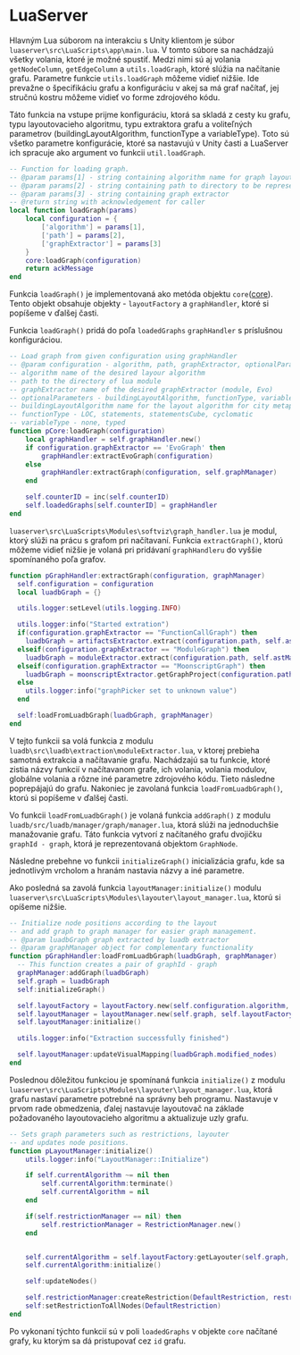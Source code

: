 # LuaServer

Hlavným Lua súborom na interakciu s Unity klientom je súbor `luaserver\src\LuaScripts\app\main.lua`. V tomto súbore sa nachádzajú všetky volania, ktoré je možné spustiť. Medzi nimi sú aj volania `getNodeColumn`, `getEdgeColumn` a `utils.loadGraph`, ktoré slúžia na načítanie grafu. Parametre funkcie `utils.loadGraph` môžeme vidieť nižšie. Ide prevažne o špecifikáciu grafu a konfiguráciu v akej sa má graf načítať, jej stručnú kostru môžeme vidieť vo forme zdrojového kódu.

Táto funkcia na vstupe prijme konfiguráciu, ktorá sa skladá z cesty ku grafu, typu layoutovacieho algoritmu, typu extraktora grafu a voliteľných parametrov (buildingLayoutAlgorithm, functionType a variableType). Toto sú všetko parametre konfigurácie, ktoré sa nastavujú v Unity časti a LuaServer ich spracuje ako argument vo funkcii `util.loadGraph`.

```lua
-- Function for loading graph.
-- @param params[1] - string containing algorithm name for graph layouting
-- @param params[2] - string containing path to directory to be represented as graph
-- @param params[3] - string containing graph extractor
-- @return string with acknowledgement for caller
local function loadGraph(params)
    local configuration = {
        ['algorithm'] = params[1],
        ['path'] = params[2],
        ['graphExtractor'] = params[3]
    }
    core:loadGraph(configuration)
    return ackMessage
end
```

Funkcia `loadGraph()` je implementovaná ako metóda objektu `core`([core](../../architektura_systemu/moduly_systemu/luaserver.md#core)). Tento objekt obsahuje objekty - `layoutFactory` a `graphHandler`, ktoré si popíšeme v ďalšej časti.

Funkcia `loadGraph()` pridá do poľa `loadedGraphs` `graphHandler` s príslušnou konfiguráciou.

```lua
-- Load graph from given configuration using graphHandler
-- @param configuration - algorithm, path, graphExtractor, optionalParameters
-- algorithm name of the desired layour algorithm
-- path to the directory of lua module
-- graphExtractor name of the desired graphExtractor (module, Evo)
-- optionalParameters - buildingLayoutAlgorithm, functionType, variableType
-- buildingLayoutAlgorithm name for the layout algorithm for city metaphor
-- functionType - LOC, statements, statementsCube, cyclomatic
-- variableType - none, typed
function pCore:loadGraph(configuration)
    local graphHandler = self.graphHandler.new()
    if configuration.graphExtractor == 'EvoGraph' then
        graphHandler:extractEvoGraph(configuration)
    else
        graphHandler:extractGraph(configuration, self.graphManager)
    end

    self.counterID = inc(self.counterID)
    self.loadedGraphs[self.counterID] = graphHandler
end
```

`luaserver\src\LuaScripts\Modules\softviz\graph_handler.lua` je modul, ktorý slúži na prácu s grafom pri načítavaní. Funkcia `extractGraph()`, ktorú môžeme vidieť nižšie je volaná pri pridávaní `graphHandleru` do vyššie spomínaného poľa grafov.

```lua
function pGraphHandler:extractGraph(configuration, graphManager)
  self.configuration = configuration
  local luadbGraph = {}

  utils.logger:setLevel(utils.logging.INFO)

  utils.logger:info("Started extration")
  if(configuration.graphExtractor == "FunctionCallGraph") then
    luadbGraph = artifactsExtractor.extract(configuration.path, self.astMan)
  elseif(configuration.graphExtractor == "ModuleGraph") then
    luadbGraph = moduleExtractor.extract(configuration.path, self.astMan)
  elseif(configuration.graphExtractor == "MoonscriptGraph") then
    luadbGraph = moonscriptExtractor.getGraphProject(configuration.path, self.astMan)
  else
    utils.logger:info("graphPicker set to unknown value")
  end

  self:loadFromLuadbGraph(luadbGraph, graphManager)
end
```

V tejto funkcii sa volá funkcia z modulu `luadb\src\luadb\extraction\moduleExtractor.lua`, v ktorej prebieha samotná extrakcia a načítavanie grafu. Nachádzajú sa tu funkcie, ktoré zistia názvy funkcií v načítavanom grafe, ich volania, volania modulov, globálne volania a rôzne iné parametre zdrojového kódu. Tieto následne poprepájajú do grafu. Nakoniec je zavolaná funkcia `loadFromLuadbGraph()`, ktorú si popíšeme v ďalšej časti.


Vo funkcii `loadFromLuadbGraph()` je volaná funkcia `addGraph()` z modulu `luadb/src/luadb/manager/graph/manager.lua`, ktorá slúži na jednoduchšie manažovanie grafu. Táto funkcia vytvorí z načítaného grafu dvojičku `graphId - graph`, ktorá je reprezentovaná objektom `GraphNode`.

Následne prebehne vo funkcii `initializeGraph()` inicializácia grafu, kde sa jednotlivým vrcholom a hranám nastavia názvy a iné parametre.

Ako posledná sa zavolá funkcia `layoutManager:initialize()` modulu `luaserver\src\LuaScripts\Modules\layouter\layout_manager.lua`, ktorú si opíšeme nižšie.

```lua
-- Initialize node positions according to the layout
-- and add graph to graph manager for easier graph management.
-- @param luadbGraph graph extracted by luadb extractor
-- @param graphManager object for complementary functionality
function pGraphHandler:loadFromLuadbGraph(luadbGraph, graphManager)
  -- This function creates a pair of graphId - graph
  graphManager:addGraph(luadbGraph)
  self.graph = luadbGraph
  self:initializeGraph()

  self.layoutFactory = layoutFactory.new(self.configuration.algorithm, self.configuration.optionalParameters)
  self.layoutManager = layoutManager.new(self.graph, self.layoutFactory)
  self.layoutManager:initialize()

  utils.logger:info("Extraction successfully finished")

  self.layoutManager:updateVisualMapping(luadbGraph.modified_nodes)
end
```

Poslednou dôležitou funkciou je spomínaná funkcia `initialize()` z modulu `luaserver\src\LuaScripts\Modules\layouter\layout_manager.lua`, ktorá grafu nastaví parametre potrebné na správny beh programu. Nastavuje v prvom rade obmedzenia, ďalej nastavuje layoutovač na základe požadovaného layoutovacieho algoritmu a aktualizuje uzly grafu.

```lua
-- Sets graph parameters such as restrictions, layouter
-- and updates node positions.
function pLayoutManager:initialize()
    utils.logger:info("LayoutManager::Initialize")

    if self.currentAlgorithm ~= nil then
        self.currentAlgorithm:terminate()
        self.currentAlgorithm = nil
    end

    if(self.restrictionManager == nil) then
        self.restrictionManager = RestrictionManager.new()
    end


    self.currentAlgorithm = self.layoutFactory:getLayouter(self.graph, self.restrictionManager)
    self.currentAlgorithm:initialize()

    self:updateNodes()

    self.restrictionManager:createRestriction(DefaultRestriction, restrictions.Default())
    self:setRestrictionToAllNodes(DefaultRestriction)
end
```

Po vykonaní týchto funkcií sú v poli `loadedGraphs` v objekte `core` načítané grafy, ku ktorým sa dá pristupovať cez `id` grafu.